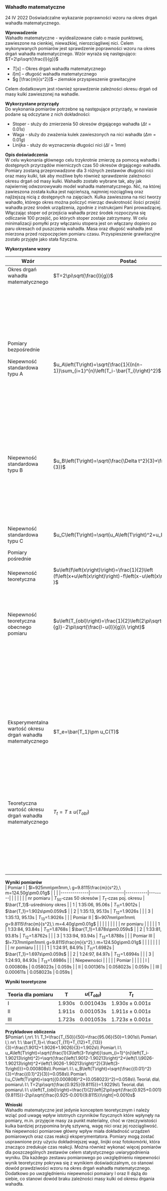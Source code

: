 ### Wahadło matematyczne
24 IV 2022
Doświadczalne wykazanie poprawności wzoru na okres drgań wahadła matematycznego.

**Wprowadzenie**<br/>
Wahadło matematyczne - wyidealizowane ciało o masie punktowej, zawieszone na cienkiej, nieważkiej, nierozciągliwej nici.
Celem wykonywanych pomiarów jest sprawdzenie poprawności wzoru na okres drgań wahadła matematycznego. Wzór wyraża się następująco:<br/>
$T=2\pi\sqrt{\frac{l}{g}}$
- $T [s]$ – Okres drgań wahadła matematycznego 
- $l [m]$ – długość wahadła matematycznego 
- $g [\frac{m}{s^2}]$ – ziemskie przyspieszenie grawitacyjne<br/>

Celem dodatkowym jest również sprawdzenie zależności okresu drgań od masy kulki zawieszonej na wahadle.

**Wykorzystane przyrządy**<br/>
Do wykonania pomiarów potrzebne są następujące przyrządy, w nawiasie podane są odczytane z nich dokładności:
- Stoper - służy do zmierzenia 50 okresów drgającego wahadła $(\Delta t=0.01s)$
- Waga - służy do zważenia kulek zawieszonych na nici wahadła $(\Delta m=0.01g)$
- Linijka - służy do wyznaczenia długości nici $(\Delta l=1mm)$

**Opis doświadczenia**<br/>
W celu wykonania głównego celu trzykrotnie zmierzę za pomocą wahadła i dostępnych przyrządów mierniczych czas 50 okresów drgającego wahadła. Pomiary zostaną przeprowadzone dla 3 różnych zestawów długości nici oraz masy kulki, tak aby możliwe było również sprawdzenie zależności okresu drgań od masy kulki. Wahadło zostało wybrane tak, aby jak najwierniej odwzorowywało model wahadła matematycznego. Nić, na której zawieszona została kulka jest najcieńszą, najmniej rozciągliwą oraz najlżejszą nicią z dostępnych na zajęciach. Kulka zawieszona na nici tworzy wahadło, którego okres można policzyć mierząc dwukrotność ilości przejść wahadła przez środek urządzenia, zgodnie z instrukcjami Pani prowadzącej. Włączając stoper od przejścia wahadła przez środek rozpoczyna się odliczanie 100 przejść, po których stoper zostaje zatrzymany. W celu minimalizacji pomyłki przy włączaniu stopera jest on włączany dopiero po paru okresach od puszczenia wahadła. Masa oraz długość wahadła jest mierzona przed rozpoczęciem pomiaru czasu. Przyspieszenie grawitacyjne zostało przyjęte jako stała fizyczna.

**Wykorzystane wzory**<br/>

| Wzór | Postać | Wyjaśnienie |
|---|---|---|
|Okres drgań wahadła matematycznego|$T=2\pi\sqrt{\frac{l}{g}}$|$T [s]$ – Okres drgań wahadła matematycznego |
|||$l [m]$ – długość wahadła matematycznego |
|||$g [\frac{m}{s^2}]$ – ziemskie przyspieszenie grawitacyjne|
|Pomiary bezpośrednie|||
|Niepewność standardowa typu A|$u_A\left(T\right)=\sqrt{\frac{1}{(n(n-1)}\sum_{i=1}^{n}\left(T_i-\bar{T_i}\right)^2}$|$u_A\left(T\right)$ – niepewność standardowa typu $A [s]$|
|||$n$ – liczba pomiarów $(n=3) [1]$|
|||$T_i$ – Okres pojedyńczego drgania $[s]$|
|||$\bar{T_i}$ – Uśredniona wartość okresu drgań $[s]$|
|Niepewność standardowa typu B|$u_B\left(T\right)=\sqrt{\frac{\Delta t^2}{3}+\frac{\Delta T_R^2}{3}}$|$u_B\left(T\right)$ – niepewność standardowa typu $B [s]$|
|||$\Delta t$ – Dokładność stopera $(\Delta t=0.01s) [s]$|
|||$\Delta T_{R\ }$– Czas reakcji eksperymentatora $(T_R=0.1s) [s]$|
|Niepewność standardowa typu C|$u_C\left(T\right)=\sqrt{u_A\left(T\right)^2+u_B\left(T\right)^2}$|$u_C\left(T\right)$ – niepewność standardowa typu $C [s]$|
|Pomiary pośrednie|||
|Niepewność teoretyczna|$u\left(f\left(x\right)\right)=\frac{1}{2}\left (f\left(x+u\left(x\right)\right)-f\left(x-u\left(x\right)\right)\right )$ | $u\left(f\left(x\right)\right)$ – Niepewność teoretyczna funkcji $f\left(x\right)$|
|||$u\left(x\right)$ – Niepewność argumentu $x$|
|Niepewność teoretyczna obecnego pomiaru|$u\left(T_{obl}\right)=\frac{1}{2}\left(2\pi\sqrt{\frac{l+u(l)}{g}}-2\pi\sqrt{\frac{l-u(l)}{g}}\ \right)$|$u\left(T_{obl}\right) [s]$ – Niepewność obliczonego okresu|
|||$l [m]$ – długość wahadła matematycznego |
|||$u(l) [m]$ – Niepewność pomiaru długości wahadła|
|||$g [\frac{m}{s^2}]$ – ziemskie przyspieszenie grawitacyjne|
|Eksperymentalna wartość okresu drgań wahadła matematycznego|$T_e=\bar{T_1}\pm u_C(T)$|$T_e$  –  Eksperymentalna wartość okresu drgań|
|||$\bar{T_i}$ – Uśredniona wartość okresu drgań $[s]$|
|||$\bar{T_i}$ – Uśredniona wartość okresu drgań $[s]$|
|Teoretyczna wartość okresu drgań wahadła matematycznego|$T_t=T\pm u(T_{obl})$|$T_t$  –  Teoretyczna wartość okresu drgań|
|||$T$ – obliczona  wartość okresu drgań $[s]$|
|||$u\left(T_{obl}\right) [s]$ – Niepewność obliczonego okresu|

**Wyniki pomiarów**<br/>
| Pomiar I     | $l=925mm\pm1mm,\ g=9.8115\frac{m}{s^2},\ m=124.50g\pm0.01g$                |           |        |
|--------------|-----------------|-----------|--------|
|              |                 |           |        |
| nr pomiaru   | $T_{50}$-czas 50 okresów               | $T_1$-czas poj. okresu          | $\bar{T_1}$-uśredniony okres       |
| 1            | 1:35:06, 95.06s | $T_{11}$=1.9012s          | $\bar{T_1}=1.902s\pm0.059s$       |
| 2            | 1:35:13, 95.13s | $T_{12}$=1.9026s          |        |
| 3            | 1:35:13, 95.13s | $T_{13}$=1.9026s          |        |
| Pomiar II    | $l=907mm\pm1mm\ g=9.8115\frac{m}{s^2},\ m=4.40g\pm0.01g$                |           |        |
|              |                 |           |        |
| nr pomiaru   |                 |           |        |
| 1            | 1:33:84, 93.84s | $T_{11}$=1.8768s          | $\bar{T_1}=1.878s\pm0.059s$       |
| 2            | 1:33:81, 93.81s | $T_{12}$=1.8762s          |        |
| 3            | 1:33:94, 93.94s | $T_{13}$=1.8788s          |        |
| Pomiar III   | $l=737mm\pm1mm\ g=9.8115\frac{m}{s^2},\ m=124.50g\pm0.01g$               |           |        |
|              |                 |           |        |
| nr pomiaru   |                 |           |        |
| 1            | 1:24:91, 84.91s | $T_{11}$=1.6982s          | $\bar{T_1}=1.697s\pm0.059s$       |
| 2            | 1:24:97, 84.97s | $T_{12}$=1.6994s          |        |
| 3            | 1:24:93, 84.93s | $T_{13}$=1.6986s         |        |
| Niepewności  |                 |           |        |
| Pomiar       |                 |           |        |
| I            | 0.000808s       | 0.058023s | 0.059s |
| II           | 0.001361s       | 0.058023s | 0.059s |
| III          | 0.000611s       | 0.058023s | 0.059s |

**Wyniki teoretyczne**<br/>

|Teoria dla pomiaru |	T	|$u(T_{obl})$|	$T_t$|
|---|---|---|---|
|I	|1.930s|	0.001043s|	$1.930s \pm 0.001s$|
|II	|1.911s|	0.001053s	|$1.911s \pm 0.001s$|
|III	|1.723s|	0.001053s	|$1.723s \pm 0.001s$|

**Przykładowe obliczenia**<br/>
$Pomiar\ I,nr\ 1:\ T_1=\frac{T_{50}}{50}=\frac{95.06}{50}=1.901s\\
Pomiar\ I,\ nr\ 1:\ \bar{T_1}=\ \frac{T_{11}+T_{12}+T_{13}}{3}=\frac{1.9012+1.9026+1.9026}{3}=1.902s\\
Pomiar\ I:\ u_A\left(T\right)=\sqrt{\frac{1}{3\left(3-1\right)}\sum_{i=1}^{n}\left(T_i-1.90213\right)^2}=\sqrt{\frac{\left(1.9012-1.90213\right)^2+\left(1.\\9026-1.90213\right)^2+\left(1.9026-1.90213\right)^2}{3\left(3-1\right)}}=0.000808s\\
Pomiar\ I:\ u_B\left(T\right)=\sqrt{\frac{{0.01}^2}{3}+\frac{{0.1}^2}{3}}=0.058s\\
Pomiar\ I:u_C\left(T\right)=\sqrt{{0.000808}^2+{0.058023}^2}=0.058s\\
Teoria\ dla\ pomiaru\ I:\ T=2\pi\sqrt{\frac{0.925}{9.8115}}=1.9229s\\
Teoria\ dla\ pomiaru\ I:\ u\left(T_{obl}\right)=\frac{1}{2}\left|2\pi\sqrt{\frac{0.925+0.001}{9.8115}}-2\pi\sqrt{\frac{0.925-0.001}{9.8115}}\right|=0.0010s$

**Wnioski**<br/>
Wahadło matematyczne jest jedynie konceptem teoretycznym i należy wziąć pod uwagę wpływ istotnych czynników fizycznych które wpłynęły na pomiary, m.in. przyjęcie masy za punkt materialny, choć w rzeczywistości kulka bardziej przypomina bryłę sztywną, wagę nici oraz jej rozciągliwość. Na niepewności pomiarowe główny wpływ miała dokładność urządzeń pomiarowych oraz czas reakcji eksperymentatora. Pomiary mogą zostać usprawnione przy użyciu dokładniejszej wagi, linijki oraz fotokomórki, która znacząco zredukuje czas reakcji. Można również wykonać więcej pomiarów dla poszczególnych zestawów celem statystycznego uwiarygodnienia wyniku. Dla każdego zestawu pomiarowego po uwzględnieniu niepewności wynik teoretyczny pokrywa się z wynikiem doświadczalnym, co stanowi dowód prawdziwości wzoru na okres drgań wahadła matematycznego. Dodatkowo po uwzględnieniu niepewności pomaiary I oraz II dążą do siebie, co stanowi dowód braku zależności masy kulki od okresu drgania wahadła. 
